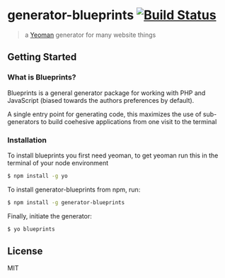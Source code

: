 # generator-blueprints [![Build Status](https://secure.travis-ci.org/Truemedia/generator-blueprints.png?branch=master)](https://travis-ci.org/Truemedia/generator-blueprints)

> a [Yeoman](http://yeoman.io) generator for many website things


## Getting Started

### What is Blueprints?

Blueprints is a general generator package for working with PHP and JavaScript (biased towards the authors preferences by default).

A single entry point for generating code, this maximizes the use of sub-generators to build coehesive applications from one visit to the terminal

### Installation

To install blueprints you first need yeoman, to get yeoman run this in the terminal of your node environment

```bash
$ npm install -g yo
```

To install generator-blueprints from npm, run:

```bash
$ npm install -g generator-blueprints
```

Finally, initiate the generator:

```bash
$ yo blueprints
```

## License

MIT
